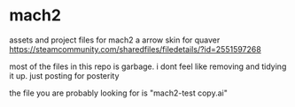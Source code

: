 # mach2
assets and project files for mach2 a arrow skin for quaver https://steamcommunity.com/sharedfiles/filedetails/?id=2551597268

most of the files in this repo is garbage. i dont feel like removing and tidying it up. just posting for posterity


the file you are probably looking for is "mach2-test copy.ai"
